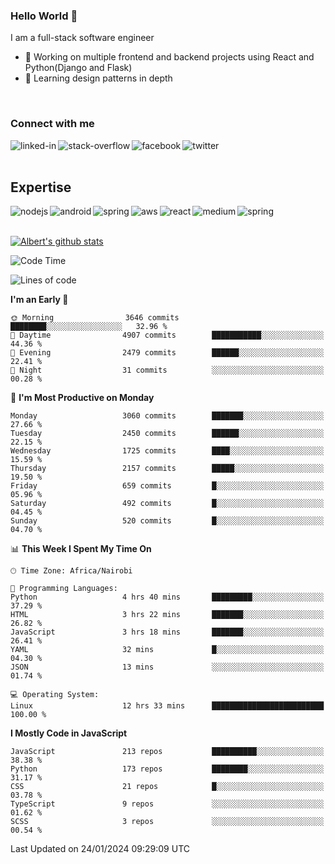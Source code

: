 

### Hello World 👋
I am a full-stack software engineer
- 🔭 Working on multiple frontend and backend projects using React and Python(Django and Flask)
- 🌱 Learning design patterns in depth

<br>

### Connect with me

[<img align="left" alt="linked-in" src="https://img.shields.io/badge/linkedin-%230077B5.svg?&style=for-the-badge&logo=linkedin&logoColor=white" />](https://www.linkedin.com/in/albert-byrone/)

<!-- [<img align="left" alt="medium" src="https://img.shields.io/badge/medium-%2312100E.svg?&style=for-the-badge&logo=medium&logoColor=white" />](https://56faisal.medium.com/) -->

[<img align="left" alt="stack-overflow" src="https://img.shields.io/badge/stack%20overflow-FE7A16?logo=stack-overflow&logoColor=white&style=for-the-badge" />](https://stackoverflow.com/users/11916317/albert-byrone)

[<img align="left" alt="facebook" src="https://img.shields.io/badge/facebook-%231877F2.svg?&style=for-the-badge&logo=facebook&logoColor=white" />](https://web.facebook.com/albert.byrone.1/)

[<img align="left" alt="twitter" src="https://img.shields.io/badge/twitter-%231DA1F2.svg?&style=for-the-badge&logo=twitter&logoColor=white" />](https://twitter.com/byrone_albert)

<br>

<br>

## Expertise
<img align="left" alt="nodejs" src="https://img.shields.io/badge/python%20-%2343853D.svg?&style=for-the-badge&logo=node.js&logoColor=white" />
<img align="left" alt="android" src="https://img.shields.io/badge/Flask-3DDC84?logo=android&logoColor=white&style=for-the-badge" />
<img align="left" alt="spring" src="https://img.shields.io/badge/drf%20-%236DB33F.svg?&style=for-the-badge&logo=spring&logoColor=white" />
<img align="left" alt="aws" src="https://img.shields.io/badge/django%20AWS-%23232F3E?logo=amazon-aws&logoColor=white&style=for-the-badge" />
<img align="left" alt="react" src="https://img.shields.io/badge/react%20-%2320232a.svg?&style=for-the-badge&logo=react&logoColor=%2361DAFB" />
<img align="left" alt="medium" src="https://img.shields.io/badge/Angular-%23316192.svg?&style=for-the-badge&logo=postgresql&logoColor=white" />
<img align="left" alt="spring" src="https://img.shields.io/badge/Javascript%20-%236DB33F.svg?&style=for-the-badge&logo=spring&logoColor=white" />
<br>
<br>


[![Albert's github stats](https://github-readme-stats.vercel.app/api?username=Albert-Byrone&count_private=true&show_icons=true&theme=radical&hide_rank=false)](https://github.com/anuraghazra/github-readme-stats)

<!-- [![Top Langs](https://github-readme-stats.vercel.app/api/top-langs/?username=Albert-Byrone&layout=compact)](https://github.com/anuraghazra/github-readme-stats) -->

<!--
**Albert-Byrone/Albert-Byrone** is a ✨ _special_ ✨ repository because its `README.md` (this file) appears on your GitHub profile.

Here are some ideas to get you started:

- 🔭 I’m currently working on ...
- 🌱 I’m currently learning ...
- 👯 I’m looking to collaborate on ...
- 🤔 I’m looking for help with ...
- 💬 Ask me about ...
- 📫 How to reach me: ...
- 😄 Pronouns: ...
- ⚡ Fun fact: ...
-->


<!--START_SECTION:waka-->
![Code Time](http://img.shields.io/badge/Code%20Time-991%20hrs%2043%20mins-blue)

![Lines of code](https://img.shields.io/badge/From%20Hello%20World%20I%27ve%20Written-63.1%20million%20lines%20of%20code-blue)

**I'm an Early 🐤** 

```text
🌞 Morning                3646 commits        ████████░░░░░░░░░░░░░░░░░   32.96 % 
🌆 Daytime                4907 commits        ███████████░░░░░░░░░░░░░░   44.36 % 
🌃 Evening                2479 commits        ██████░░░░░░░░░░░░░░░░░░░   22.41 % 
🌙 Night                  31 commits          ░░░░░░░░░░░░░░░░░░░░░░░░░   00.28 % 
```
📅 **I'm Most Productive on Monday** 

```text
Monday                   3060 commits        ███████░░░░░░░░░░░░░░░░░░   27.66 % 
Tuesday                  2450 commits        ██████░░░░░░░░░░░░░░░░░░░   22.15 % 
Wednesday                1725 commits        ████░░░░░░░░░░░░░░░░░░░░░   15.59 % 
Thursday                 2157 commits        █████░░░░░░░░░░░░░░░░░░░░   19.50 % 
Friday                   659 commits         █░░░░░░░░░░░░░░░░░░░░░░░░   05.96 % 
Saturday                 492 commits         █░░░░░░░░░░░░░░░░░░░░░░░░   04.45 % 
Sunday                   520 commits         █░░░░░░░░░░░░░░░░░░░░░░░░   04.70 % 
```


📊 **This Week I Spent My Time On** 

```text
🕑︎ Time Zone: Africa/Nairobi

💬 Programming Languages: 
Python                   4 hrs 40 mins       █████████░░░░░░░░░░░░░░░░   37.29 % 
HTML                     3 hrs 22 mins       ███████░░░░░░░░░░░░░░░░░░   26.82 % 
JavaScript               3 hrs 18 mins       ███████░░░░░░░░░░░░░░░░░░   26.41 % 
YAML                     32 mins             █░░░░░░░░░░░░░░░░░░░░░░░░   04.30 % 
JSON                     13 mins             ░░░░░░░░░░░░░░░░░░░░░░░░░   01.74 % 

💻 Operating System: 
Linux                    12 hrs 33 mins      █████████████████████████   100.00 % 
```

**I Mostly Code in JavaScript** 

```text
JavaScript               213 repos           ██████████░░░░░░░░░░░░░░░   38.38 % 
Python                   173 repos           ████████░░░░░░░░░░░░░░░░░   31.17 % 
CSS                      21 repos            █░░░░░░░░░░░░░░░░░░░░░░░░   03.78 % 
TypeScript               9 repos             ░░░░░░░░░░░░░░░░░░░░░░░░░   01.62 % 
SCSS                     3 repos             ░░░░░░░░░░░░░░░░░░░░░░░░░   00.54 % 
```




 Last Updated on 24/01/2024 09:29:09 UTC
<!--END_SECTION:waka-->

